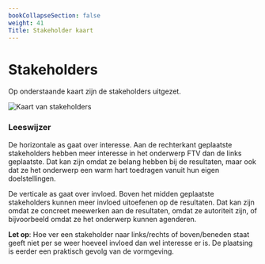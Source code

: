 ```yaml
---
bookCollapseSection: false
weight: 41
Title: Stakeholder kaart
---
```


# Stakeholders
Op onderstaande kaart zijn de stakeholders uitgezet. 

![Kaart van stakeholders](/images/stakeholder_map.png)

### Leeswijzer
De horizontale as gaat over interesse. 
Aan de rechterkant geplaatste stakeholders hebben meer interesse in het onderwerp FTV dan de links geplaatste. 
Dat kan zijn omdat ze belang hebben bij de resultaten, maar ook dat ze het onderwerp een warm hart toedragen vanuit hun eigen doelstellingen.

De verticale as gaat over invloed. 
Boven het midden geplaatste stakeholders kunnen meer invloed uitoefenen op de resultaten. 
Dat kan zijn omdat ze concreet meewerken aan de resultaten, omdat ze autoriteit zijn, of bijvoorbeeld omdat ze het onderwerp kunnen agenderen.

**Let op**:
Hoe ver een stakeholder naar links/rechts of boven/beneden staat geeft niet per se weer hoeveel invloed dan wel interesse er is. 
De plaatsing is eerder een praktisch gevolg van de vormgeving.
